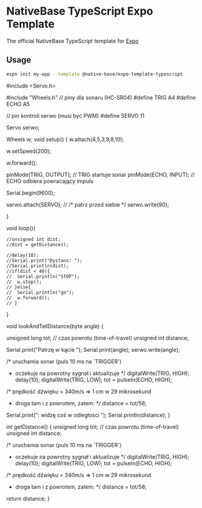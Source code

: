 # NativeBase TypeScript Expo Template

The official NativeBase TypeScript template for [Expo](https://docs.expo.io/)

## Usage

```sh
expo init my-app --template @native-base/expo-template-typescript
```
#include <Servo.h>

#include "Wheels.h"
// piny dla sonaru (HC-SR04)
#define TRIG A4
#define ECHO A5

// pin kontroli serwo (musi być PWM)
#define SERVO 11

Servo serwo;

Wheels w;
void setup() {
  w.attach(4,5,3,9,8,10);
  
  w.setSpeed(200);
  
  w.forward();
     
  pinMode(TRIG, OUTPUT);    // TRIG startuje sonar
  pinMode(ECHO, INPUT);     // ECHO odbiera powracający impuls

  Serial.begin(9600);

  serwo.attach(SERVO);
  //
/* patrz przed siebie */
  serwo.write(90);

}

void loop(){
    
    //unsigned int dist;
    //dist = getDistance();
    
    //delay(10);  
    //Serial.print("Dystans: ");
    //Serial.println(dist);
    //if(dist < 40){
    //  Serial.println("STOP");
    //  w.stop();
    // }else{
    //  Serial.println("go");
    //  w.forward(); 
    // }
  }

void lookAndTellDistance(byte angle) {
  
  unsigned long tot;      // czas powrotu (time-of-travel)
  unsigned int distance;

  Serial.print("Patrzę w kącie ");
  Serial.print(angle);
  serwo.write(angle);
  
/* uruchamia sonar (puls 10 ms na `TRIGGER')
 * oczekuje na powrotny sygnał i aktualizuje
 */
  digitalWrite(TRIG, HIGH);
  delay(10);
  digitalWrite(TRIG, LOW);
  tot = pulseIn(ECHO, HIGH);

/* prędkość dźwięku = 340m/s => 1 cm w 29 mikrosekund
 * droga tam i z powrotem, zatem:
 */
  distance = tot/58;

  Serial.print(": widzę coś w odległości ");
  Serial.println(distance);
}

int getDistance() {
  unsigned long tot;      // czas powrotu (time-of-travel)
  unsigned int distance;
  
/* uruchamia sonar (puls 10 ms na `TRIGGER')
 * oczekuje na powrotny sygnał i aktualizuje
 */
  digitalWrite(TRIG, HIGH);
  delay(10);
  digitalWrite(TRIG, LOW);
  tot = pulseIn(ECHO, HIGH);

/* prędkość dźwięku = 340m/s => 1 cm w 29 mikrosekund
 * droga tam i z powrotem, zatem:
 */
  distance = tot/58;

  return distance;
}
